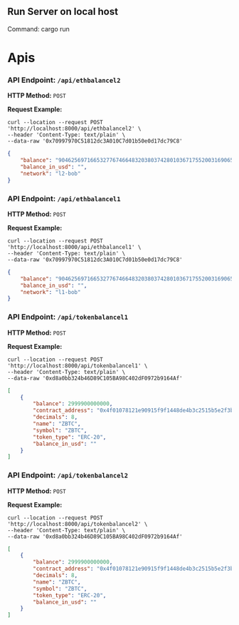 ## Run Server on local host 

Command: cargo run

# Apis 

### API Endpoint: `/api/ethbalancel2`

**HTTP Method:** `POST`

**Request Example:**

```shell
curl --location --request POST 'http://localhost:8000/api/ethbalancel2' \
--header 'Content-Type: text/plain' \
--data-raw '0x70997970C51812dc3A010C7d01b50e0d17dc79C8'
```

```json
{
    "balance": "904625697166532776746648320380374280103671755200316906557737278119145646739",
    "balance_in_usd": "",
    "network": "l2-bob"
}
```


### API Endpoint: `/api/ethbalancel1`

**HTTP Method:** `POST`

**Request Example:**

```shell
curl --location --request POST 'http://localhost:8000/api/ethbalancel1' \
--header 'Content-Type: text/plain' \
--data-raw '0x70997970C51812dc3A010C7d01b50e0d17dc79C8'
```

```json
{
    "balance": "904625697166532776746648320380374280103671755200316906557737278119145646739",
    "balance_in_usd": "",
    "network": "l1-bob"
}
```

### API Endpoint: `/api/tokenbalancel1`

**HTTP Method:** `POST`

**Request Example:**

```shell
curl --location --request POST 'http://localhost:8000/api/tokenbalancel1' \
--header 'Content-Type: text/plain' \
--data-raw '0xd8a0bb324b46D89C105BA98C402dF0972b9164Af'
```

```json
[
    {
        "balance": 2999900000000,
        "contract_address": "0x4f01078121e90915f9f1448de4b3c2515b5e2f3b",
        "decimals": 8,
        "name": "ZBTC",
        "symbol": "ZBTC",
        "token_type": "ERC-20",
        "balance_in_usd": ""
    }
]
```

### API Endpoint: `/api/tokenbalancel2`

**HTTP Method:** `POST`

**Request Example:**

```shell
curl --location --request POST 'http://localhost:8000/api/tokenbalancel2' \
--header 'Content-Type: text/plain' \
--data-raw '0xd8a0bb324b46D89C105BA98C402dF0972b9164Af'
```

```json
[
    {
        "balance": 2999900000000,
        "contract_address": "0x4f01078121e90915f9f1448de4b3c2515b5e2f3b",
        "decimals": 8,
        "name": "ZBTC",
        "symbol": "ZBTC",
        "token_type": "ERC-20",
        "balance_in_usd": ""
    }
]
```